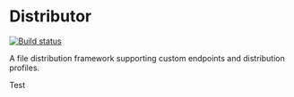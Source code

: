 # Distributor

[![Build status](https://ci.appveyor.com/api/projects/status/nr7qtqako0drfudq?svg=true)](https://ci.appveyor.com/project/justinjstark/distributor)

A file distribution framework supporting custom endpoints and distribution profiles.

Test
